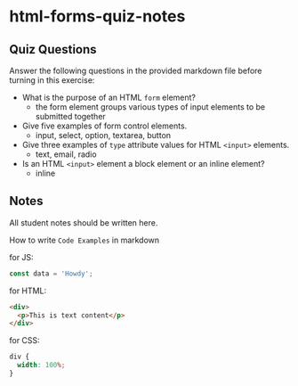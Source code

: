 # html-forms-quiz-notes

## Quiz Questions

Answer the following questions in the provided markdown file before turning in this exercise:

- What is the purpose of an HTML `form` element?
  - the form element groups various types of input elements to be submitted together
- Give five examples of form control elements.
  - input, select, option, textarea, button
- Give three examples of `type` attribute values for HTML `<input>` elements.
  - text, email, radio
- Is an HTML `<input>` element a block element or an inline element?
  - inline

## Notes

All student notes should be written here.

How to write `Code Examples` in markdown

for JS:

```javascript
const data = 'Howdy';
```

for HTML:

```html
<div>
  <p>This is text content</p>
</div>
```

for CSS:

```css
div {
  width: 100%;
}
```
